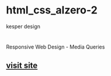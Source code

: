 # html_css_alzero-2
kesper design

#
Responsive Web Design - Media Queries

## [visit site](https://titotarek.github.io/html_css_alzero-2/)
